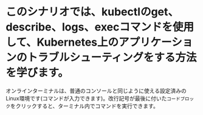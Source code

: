 # このシナリオでは、kubectlのget、describe、logs、execコマンドを使用して、Kubernetes上のアプリケーションのトラブルシューティングをする方法を学びます。 #

オンラインターミナルは、普通のコンソールと同じように使える設定済みのLinux環境です(コマンドが入力できます)。改行記号が最後に付いた`コードブロック`をクリックすると、ターミナル内でコマンドを実行できます。
